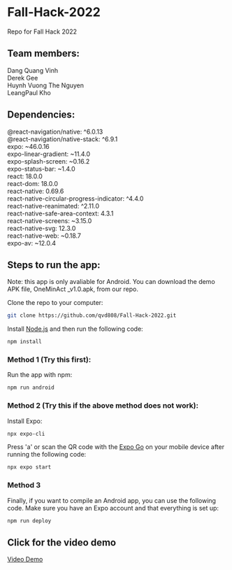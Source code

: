 # Fall-Hack-2022

Repo for Fall Hack 2022

## Team members:

Dang Quang Vinh <br />
Derek Gee <br />
Huynh Vuong The Nguyen <br />
LeangPaul Kho <br />

## Dependencies:

@react-navigation/native: ^6.0.13 <br />
@react-navigation/native-stack: ^6.9.1 <br />
expo: ~46.0.16 <br />
expo-linear-gradient: ~11.4.0 <br />
expo-splash-screen: ~0.16.2 <br />
expo-status-bar: ~1.4.0 <br />
react: 18.0.0 <br />
react-dom: 18.0.0 <br />
react-native: 0.69.6 <br />
react-native-circular-progress-indicator: ^4.4.0 <br />
react-native-reanimated: ^2.11.0 <br />
react-native-safe-area-context: 4.3.1 <br />
react-native-screens: ~3.15.0 <br />
react-native-svg: 12.3.0 <br />
react-native-web: ~0.18.7 <br />
expo-av: ~12.0.4 <br />

## Steps to run the app:

Note: this app is only avaliable for Android. You can download the demo APK file, OneMinAct _v1.0.apk, from our repo.<br />

Clone the repo to your computer: <br />

```bash
git clone https://github.com/qvd808/Fall-Hack-2022.git
```

Install [Node.js](https://nodejs.org/en/download/) and then run the following code: <br />

```bash
npm install
```

### Method 1 (Try this first):

Run the app with npm: <br />

```bash
npm run android
```

### Method 2 (Try this if the above method does not work):

Install Expo: <br />

```bash
npx expo-cli
```

Press 'a' or scan the QR code with the [Expo Go](https://play.google.com/store/apps/details?id=host.exp.exponent&hl=en_CA&gl=US) on your mobile device after running the following code: <br />

```bash
npx expo start
```

### Method 3

Finally, if you want to compile an Android app, you can use the following code. Make sure you have an Expo account and that everything is set up: <br />

```bash
npm run deploy
```

## Click for the video demo

[Video Demo](https://www.youtube.com/watch?v=XSx6upMBx10)
